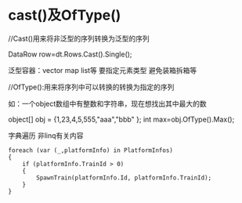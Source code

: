 # cast<T>()及OfType<T>()

//Cast<T>()用来将非泛型的序列转换为泛型的序列

DataRow row=dt.Rows.Cast<DataRow>().Single();



泛型容器：vector map list等 要指定元素类型 避免装箱拆箱等



//OfType<T>():用来将序列中可以转换的转换为指定的序列

如：一个object数组中有整数和字符串，现在想找出其中最大的数

object[] obj = {1,23,4,5,555,"aaa","bbb" };
      int max=obj.OfType<int>().Max();


字典遍历 非linq有关内容

```
foreach (var (_,platformInfo) in PlatformInfos)
{
    if (platformInfo.TrainId > 0)
    {
        SpawnTrain(platformInfo.Id, platformInfo.TrainId);
    }
}
```
